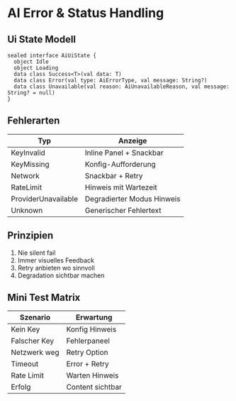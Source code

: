 # AI Error & Status Handling

## Ui State Modell
```
sealed interface AiUiState {
  object Idle
  object Loading
  data class Success<T>(val data: T)
  data class Error(val type: AiErrorType, val message: String?)
  data class Unavailable(val reason: AiUnavailableReason, val message: String? = null)
}
```

## Fehlerarten
| Typ | Anzeige |
|-----|---------|
| KeyInvalid | Inline Panel + Snackbar |
| KeyMissing | Konfig-Aufforderung |
| Network | Snackbar + Retry |
| RateLimit | Hinweis mit Wartezeit |
| ProviderUnavailable | Degradierter Modus Hinweis |
| Unknown | Generischer Fehlertext |

## Prinzipien
1. Nie silent fail
2. Immer visuelles Feedback
3. Retry anbieten wo sinnvoll
4. Degradation sichtbar machen

## Mini Test Matrix
| Szenario | Erwartung |
|----------|-----------|
| Kein Key | Konfig Hinweis |
| Falscher Key | Fehlerpaneel |
| Netzwerk weg | Retry Option |
| Timeout | Error + Retry |
| Rate Limit | Warten Hinweis |
| Erfolg | Content sichtbar |
